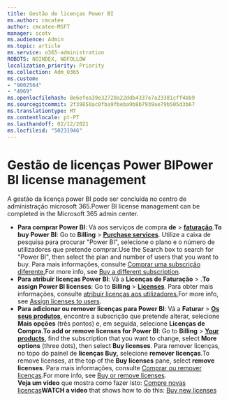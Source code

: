 ```yaml
---
title: Gestão de licenças Power BI
ms.author: cmcatee
author: cmcatee-MSFT
manager: scotv
ms.audience: Admin
ms.topic: article
ms.service: o365-administration
ROBOTS: NOINDEX, NOFOLLOW
localization_priority: Priority
ms.collection: Adm_O365
ms.custom:
- "9002564"
- "4969"
ms.openlocfilehash: 8e6efea39e32720a22ddb4337e7a23381cff4bb9
ms.sourcegitcommit: 2f39850ac0fba9fbeba9b8b7939ae79b505d3b67
ms.translationtype: MT
ms.contentlocale: pt-PT
ms.lasthandoff: 02/12/2021
ms.locfileid: "50231946"
---
```

# <a name="power-bi-license-management"></a><span data-ttu-id="c1aea-102">Gestão de licenças Power BI</span><span class="sxs-lookup"><span data-stu-id="c1aea-102">Power BI license management</span></span>

<span data-ttu-id="c1aea-103">A gestão da licença power BI pode ser concluída no centro de administração microsoft 365.</span><span class="sxs-lookup"><span data-stu-id="c1aea-103">Power BI license management can be completed in the Microsoft 365 admin center.</span></span>

- <span data-ttu-id="c1aea-104">**Para comprar Power BI**: Vá aos serviços de compra **de** \> **[faturação](https://go.microsoft.com/fwlink/p/?linkid=868433)**.</span><span class="sxs-lookup"><span data-stu-id="c1aea-104">**To buy Power BI**: Go to **Billing** \> **[Purchase services](https://go.microsoft.com/fwlink/p/?linkid=868433)**.</span></span> <span data-ttu-id="c1aea-105">Utilize a caixa de pesquisa para procurar "Power BI", selecione o plano e o número de utilizadores que pretende comprar.</span><span class="sxs-lookup"><span data-stu-id="c1aea-105">Use the Search box to search for "Power BI", then select the plan and number of users that you want to buy.</span></span> <span data-ttu-id="c1aea-106">Para mais informações, consulte [Comprar uma subscrição diferente.](https://docs.microsoft.com/microsoft-365/commerce/try-or-buy-microsoft-365#buy-a-different-subscription)</span><span class="sxs-lookup"><span data-stu-id="c1aea-106">For more info, see [Buy a different subscription](https://docs.microsoft.com/microsoft-365/commerce/try-or-buy-microsoft-365#buy-a-different-subscription).</span></span>
- <span data-ttu-id="c1aea-107">**Para atribuir licenças Power BI**: Vá a **Licenças de Faturação**  >  **[](https://go.microsoft.com/fwlink/p/?linkid=842264)**.</span><span class="sxs-lookup"><span data-stu-id="c1aea-107">**To assign Power BI licenses**: Go to **Billing** > **[Licenses](https://go.microsoft.com/fwlink/p/?linkid=842264)**.</span></span> <span data-ttu-id="c1aea-108">Para obter mais informações, consulte [atribuir licenças aos utilizadores.](https://docs.microsoft.com/microsoft-365/admin/manage/assign-licenses-to-users)</span><span class="sxs-lookup"><span data-stu-id="c1aea-108">For more info, see [Assign licenses to users](https://docs.microsoft.com/microsoft-365/admin/manage/assign-licenses-to-users).</span></span>
- <span data-ttu-id="c1aea-109">**Para adicionar ou remover licenças para Power BI**: Vá a **Faturar**  >  **[Os seus produtos](https://go.microsoft.com/fwlink/p/?linkid=842054)**, encontre a subscrição que pretende alterar, selecione **Mais opções** (três pontos) e, em seguida, selecione **Licenças de Compra**.</span><span class="sxs-lookup"><span data-stu-id="c1aea-109">**To add or remove licenses for Power BI**: Go to **Billing** > **[Your products](https://go.microsoft.com/fwlink/p/?linkid=842054)**, find the subscription that you want to change, select **More options** (three dots), then select **Buy licenses**.</span></span> <span data-ttu-id="c1aea-110">Para remover licenças, no topo do painel de **licenças Buy,** selecione **remover licenças**.</span><span class="sxs-lookup"><span data-stu-id="c1aea-110">To remove licenses, at the top of the **Buy licenses** pane, select **remove licenses**.</span></span> <span data-ttu-id="c1aea-111">Para mais informações, consulte [Comprar ou remover licenças](https://docs.microsoft.com/microsoft-365/commerce/licenses/buy-licenses).</span><span class="sxs-lookup"><span data-stu-id="c1aea-111">For more info, see [Buy or remove licenses](https://docs.microsoft.com/microsoft-365/commerce/licenses/buy-licenses).</span></span>\
<span data-ttu-id="c1aea-112">**Veja um vídeo** que mostra como fazer isto: [Compre novas licenças](https://go.microsoft.com/fwlink/p/?linkid=2154857)</span><span class="sxs-lookup"><span data-stu-id="c1aea-112">**WATCH a video** that shows how to do this: [Buy new licenses](https://go.microsoft.com/fwlink/p/?linkid=2154857)</span></span>